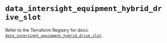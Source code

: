 # `data_intersight_equipment_hybrid_drive_slot`

Refer to the Terraform Registry for docs: [`data_intersight_equipment_hybrid_drive_slot`](https://registry.terraform.io/providers/ciscodevnet/intersight/1.0.71/docs/data-sources/equipment_hybrid_drive_slot).
